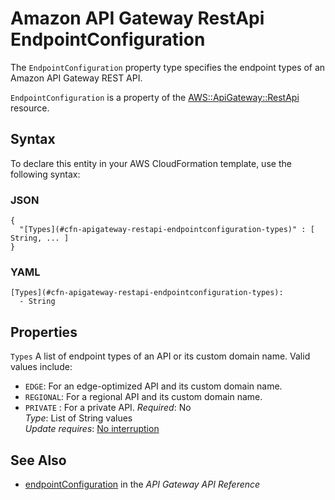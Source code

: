 # Amazon API Gateway RestApi EndpointConfiguration<a name="aws-properties-apigateway-restapi-endpointconfiguration"></a>

<a name="aws-properties-apigateway-restapi-endpointconfiguration-description"></a>The `EndpointConfiguration` property type specifies the endpoint types of an Amazon API Gateway REST API\.

<a name="aws-properties-apigateway-restapi-endpointconfiguration-inheritance"></a> `EndpointConfiguration` is a property of the [AWS::ApiGateway::RestApi](aws-resource-apigateway-restapi.md) resource\.

## Syntax<a name="aws-properties-apigateway-restapi-endpointconfiguration-syntax"></a>

To declare this entity in your AWS CloudFormation template, use the following syntax:

### JSON<a name="aws-properties-apigateway-restapi-endpointconfiguration-syntax.json"></a>

```
{
  "[Types](#cfn-apigateway-restapi-endpointconfiguration-types)" : [ String, ... ]
}
```

### YAML<a name="aws-properties-apigateway-restapi-endpointconfiguration-syntax.yaml"></a>

```
[Types](#cfn-apigateway-restapi-endpointconfiguration-types): 
  - String
```

## Properties<a name="aws-properties-apigateway-restapi-endpointconfiguration-properties"></a>

`Types`  <a name="cfn-apigateway-restapi-endpointconfiguration-types"></a>
A list of endpoint types of an API or its custom domain name\. Valid values include:  
+ `EDGE`: For an edge\-optimized API and its custom domain name\.
+ `REGIONAL`: For a regional API and its custom domain name\.
+ `PRIVATE` : For a private API\.
 *Required*: No  
 *Type*: List of String values  
 *Update requires*: [No interruption](using-cfn-updating-stacks-update-behaviors.md#update-no-interrupt) 

## See Also<a name="aws-properties-apigateway-restapi-endpointconfiguration-seealso"></a>
+ [endpointConfiguration](https://docs.aws.amazon.com/apigateway/api-reference/link-relation/restapi-create/#endpointConfiguration) in the *API Gateway API Reference*

